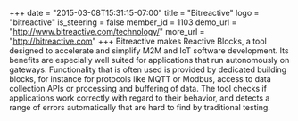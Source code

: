 +++
date = "2015-03-08T15:31:15-07:00"
title = "Bitreactive"
logo = "bitreactive"
is_steering = false
member_id = 1103
demo_url = "http://www.bitreactive.com/technology/"
more_url = "http://bitreactive.com"
+++
Bitreactive makes Reactive Blocks, a tool designed to accelerate and simplify M2M and IoT software development. Its benefits are especially well suited for applications that run autonomously on gateways. Functionality that is often used is provided by dedicated building blocks, for instance for protocols like MQTT or Modbus, access to data collection APIs or processing and buffering of data. The tool checks if applications work correctly with regard to their behavior, and detects a range of errors automatically that are hard to find by traditional testing.